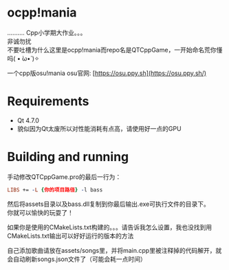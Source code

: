# ocpp!mania
..........
Cpp小学期大作业。。。<br>
非诚勿扰<br>
不要吐槽为什么这里是ocpp!mania而repo名是QTCppGame，一开始命名荒你懂吗( • ̀ω•́ )✧

一个cpp版osu!mania
osu官网: [https://osu.ppy.sh](https://osu.ppy.sh/)

# Requirements
- Qt 4.7.0
- 貌似因为Qt太废所以对性能消耗有点高，请使用好一点的GPU

# Building and running

手动修改QTCppGame.pro的最后一行为：<br>
```pro
LIBS += -L {你的项目路径} -l bass
```

然后将assets目录以及bass.dll复制到你最后输出.exe可执行文件的目录下。<br>
你就可以愉快的玩耍了！<br>

如果你是使用的CMakeLists.txt构建的。。。请告诉我怎么设置，我也没找到用CMakeLists.txt输出可以好好运行的版本的方法<br>

自己添加歌曲请放在assets/songs里，并将main.cpp里被注释掉的代码解开，就会自动刷新songs.json文件了（可能会耗一点时间）

